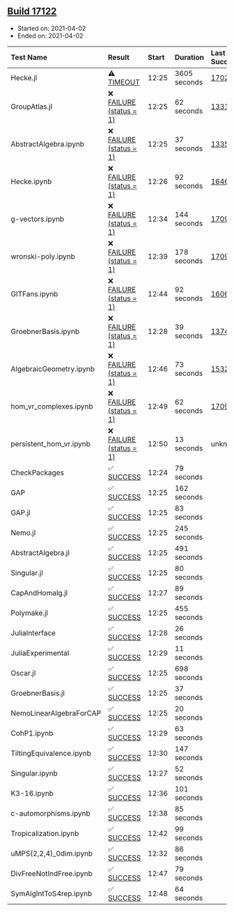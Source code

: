 ## [Build 17122](https://oscarci.mathematik.uni-kl.de/job/oscar/17122/)

* Started on: 2021-04-02
* Ended on: 2021-04-02

| Test Name    | Result | Start | Duration | Last Success | First Failure |
|:-------------|:-------|:------|:---------|:-------------|:--------------|
| Hecke.jl | ⚠ [TIMEOUT](https://oscarci.mathematik.uni-kl.de/job/oscar/17122/artifact/logs/build-17122/Hecke.jl.log) | 12:25 | 3605 seconds | [17022](https://oscarci.mathematik.uni-kl.de/job/oscar/17022/) | [17023](https://oscarci.mathematik.uni-kl.de/job/oscar/17023/) |
| GroupAtlas.jl | ❌ [FAILURE (status = 1)](https://oscarci.mathematik.uni-kl.de/job/oscar/17122/artifact/logs/build-17122/GroupAtlas.jl.log) | 12:25 | 62 seconds | [13311](https://oscarci.mathematik.uni-kl.de/job/oscar/13311/) | [13312](https://oscarci.mathematik.uni-kl.de/job/oscar/13312/) |
| AbstractAlgebra.ipynb | ❌ [FAILURE (status = 1)](https://oscarci.mathematik.uni-kl.de/job/oscar/17122/artifact/logs/build-17122/AbstractAlgebra.ipynb.log) | 12:25 | 37 seconds | [13355](https://oscarci.mathematik.uni-kl.de/job/oscar/13355/) | [13356](https://oscarci.mathematik.uni-kl.de/job/oscar/13356/) |
| Hecke.ipynb | ❌ [FAILURE (status = 1)](https://oscarci.mathematik.uni-kl.de/job/oscar/17122/artifact/logs/build-17122/Hecke.ipynb.log) | 12:26 | 92 seconds | [16463](https://oscarci.mathematik.uni-kl.de/job/oscar/16463/) | [16464](https://oscarci.mathematik.uni-kl.de/job/oscar/16464/) |
| g-vectors.ipynb | ❌ [FAILURE (status = 1)](https://oscarci.mathematik.uni-kl.de/job/oscar/17122/artifact/logs/build-17122/g-vectors.ipynb.log) | 12:34 | 144 seconds | [17099](https://oscarci.mathematik.uni-kl.de/job/oscar/17099/) | [17100](https://oscarci.mathematik.uni-kl.de/job/oscar/17100/) |
| wronski-poly.ipynb | ❌ [FAILURE (status = 1)](https://oscarci.mathematik.uni-kl.de/job/oscar/17122/artifact/logs/build-17122/wronski-poly.ipynb.log) | 12:39 | 178 seconds | [17098](https://oscarci.mathematik.uni-kl.de/job/oscar/17098/) | [17099](https://oscarci.mathematik.uni-kl.de/job/oscar/17099/) |
| GITFans.ipynb | ❌ [FAILURE (status = 1)](https://oscarci.mathematik.uni-kl.de/job/oscar/17122/artifact/logs/build-17122/GITFans.ipynb.log) | 12:44 | 92 seconds | [16068](https://oscarci.mathematik.uni-kl.de/job/oscar/16068/) | [16069](https://oscarci.mathematik.uni-kl.de/job/oscar/16069/) |
| GroebnerBasis.ipynb | ❌ [FAILURE (status = 1)](https://oscarci.mathematik.uni-kl.de/job/oscar/17122/artifact/logs/build-17122/GroebnerBasis.ipynb.log) | 12:28 | 39 seconds | [13748](https://oscarci.mathematik.uni-kl.de/job/oscar/13748/) | [13749](https://oscarci.mathematik.uni-kl.de/job/oscar/13749/) |
| AlgebraicGeometry.ipynb | ❌ [FAILURE (status = 1)](https://oscarci.mathematik.uni-kl.de/job/oscar/17122/artifact/logs/build-17122/AlgebraicGeometry.ipynb.log) | 12:46 | 73 seconds | [15322](https://oscarci.mathematik.uni-kl.de/job/oscar/15322/) | [15323](https://oscarci.mathematik.uni-kl.de/job/oscar/15323/) |
| hom_vr_complexes.ipynb | ❌ [FAILURE (status = 1)](https://oscarci.mathematik.uni-kl.de/job/oscar/17122/artifact/logs/build-17122/hom_vr_complexes.ipynb.log) | 12:49 | 62 seconds | [17099](https://oscarci.mathematik.uni-kl.de/job/oscar/17099/) | [17100](https://oscarci.mathematik.uni-kl.de/job/oscar/17100/) |
| persistent_hom_vr.ipynb | ❌ [FAILURE (status = 1)](https://oscarci.mathematik.uni-kl.de/job/oscar/17122/artifact/logs/build-17122/persistent_hom_vr.ipynb.log) | 12:50 | 13 seconds | unknown | unknown |
| CheckPackages | ✅ [SUCCESS](https://oscarci.mathematik.uni-kl.de/job/oscar/17122/artifact/logs/build-17122/CheckPackages.log) | 12:24 | 79 seconds |  |  |
| GAP | ✅ [SUCCESS](https://oscarci.mathematik.uni-kl.de/job/oscar/17122/artifact/logs/build-17122/GAP.log) | 12:25 | 162 seconds |  |  |
| GAP.jl | ✅ [SUCCESS](https://oscarci.mathematik.uni-kl.de/job/oscar/17122/artifact/logs/build-17122/GAP.jl.log) | 12:25 | 83 seconds |  |  |
| Nemo.jl | ✅ [SUCCESS](https://oscarci.mathematik.uni-kl.de/job/oscar/17122/artifact/logs/build-17122/Nemo.jl.log) | 12:25 | 245 seconds |  |  |
| AbstractAlgebra.jl | ✅ [SUCCESS](https://oscarci.mathematik.uni-kl.de/job/oscar/17122/artifact/logs/build-17122/AbstractAlgebra.jl.log) | 12:25 | 491 seconds |  |  |
| Singular.jl | ✅ [SUCCESS](https://oscarci.mathematik.uni-kl.de/job/oscar/17122/artifact/logs/build-17122/Singular.jl.log) | 12:25 | 80 seconds |  |  |
| CapAndHomalg.jl | ✅ [SUCCESS](https://oscarci.mathematik.uni-kl.de/job/oscar/17122/artifact/logs/build-17122/CapAndHomalg.jl.log) | 12:27 | 89 seconds |  |  |
| Polymake.jl | ✅ [SUCCESS](https://oscarci.mathematik.uni-kl.de/job/oscar/17122/artifact/logs/build-17122/Polymake.jl.log) | 12:25 | 455 seconds |  |  |
| JuliaInterface | ✅ [SUCCESS](https://oscarci.mathematik.uni-kl.de/job/oscar/17122/artifact/logs/build-17122/JuliaInterface.log) | 12:28 | 26 seconds |  |  |
| JuliaExperimental | ✅ [SUCCESS](https://oscarci.mathematik.uni-kl.de/job/oscar/17122/artifact/logs/build-17122/JuliaExperimental.log) | 12:29 | 11 seconds |  |  |
| Oscar.jl | ✅ [SUCCESS](https://oscarci.mathematik.uni-kl.de/job/oscar/17122/artifact/logs/build-17122/Oscar.jl.log) | 12:25 | 698 seconds |  |  |
| GroebnerBasis.jl | ✅ [SUCCESS](https://oscarci.mathematik.uni-kl.de/job/oscar/17122/artifact/logs/build-17122/GroebnerBasis.jl.log) | 12:25 | 37 seconds |  |  |
| NemoLinearAlgebraForCAP | ✅ [SUCCESS](https://oscarci.mathematik.uni-kl.de/job/oscar/17122/artifact/logs/build-17122/NemoLinearAlgebraForCAP.log) | 12:25 | 20 seconds |  |  |
| CohP1.ipynb | ✅ [SUCCESS](https://oscarci.mathematik.uni-kl.de/job/oscar/17122/artifact/logs/build-17122/CohP1.ipynb.log) | 12:29 | 63 seconds |  |  |
| TiltingEquivalence.ipynb | ✅ [SUCCESS](https://oscarci.mathematik.uni-kl.de/job/oscar/17122/artifact/logs/build-17122/TiltingEquivalence.ipynb.log) | 12:30 | 147 seconds |  |  |
| Singular.ipynb | ✅ [SUCCESS](https://oscarci.mathematik.uni-kl.de/job/oscar/17122/artifact/logs/build-17122/Singular.ipynb.log) | 12:27 | 52 seconds |  |  |
| K3-16.ipynb | ✅ [SUCCESS](https://oscarci.mathematik.uni-kl.de/job/oscar/17122/artifact/logs/build-17122/K3-16.ipynb.log) | 12:36 | 101 seconds |  |  |
| c-automorphisms.ipynb | ✅ [SUCCESS](https://oscarci.mathematik.uni-kl.de/job/oscar/17122/artifact/logs/build-17122/c-automorphisms.ipynb.log) | 12:38 | 85 seconds |  |  |
| Tropicalization.ipynb | ✅ [SUCCESS](https://oscarci.mathematik.uni-kl.de/job/oscar/17122/artifact/logs/build-17122/Tropicalization.ipynb.log) | 12:42 | 99 seconds |  |  |
| uMPS(2,2,4)_0dim.ipynb | ✅ [SUCCESS](https://oscarci.mathematik.uni-kl.de/job/oscar/17122/artifact/logs/build-17122/uMPS-2-2-4-_0dim.ipynb.log) | 12:32 | 86 seconds |  |  |
| DivFreeNotIndFree.ipynb | ✅ [SUCCESS](https://oscarci.mathematik.uni-kl.de/job/oscar/17122/artifact/logs/build-17122/DivFreeNotIndFree.ipynb.log) | 12:47 | 79 seconds |  |  |
| SymAlgIntToS4rep.ipynb | ✅ [SUCCESS](https://oscarci.mathematik.uni-kl.de/job/oscar/17122/artifact/logs/build-17122/SymAlgIntToS4rep.ipynb.log) | 12:48 | 64 seconds |  |  |
